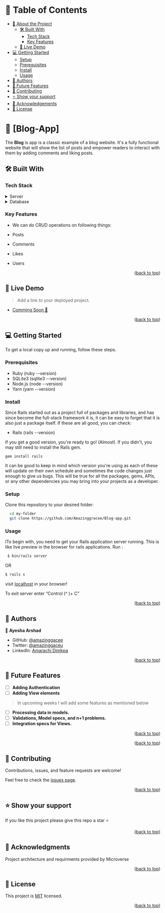 <!-- TABLE OF CONTENTS -->

# 📗 Table of Contents

- [📖 About the Project](#about-project)
  - [🛠 Built With](#built-with)
    - [Tech Stack](#tech-stack)
    - [Key Features](#key-features)
  - [🚀 Live Demo](#live-demo)
- [💻 Getting Started](#getting-started)
  - [Setup](#setup)
  - [Prerequisites](#prerequisites)
  - [Install](#install)
  - [Usage](#usage)
- [👥 Authors](#authors)
- [🔭 Future Features](#future-features)
- [🤝 Contributing](#contributing)
- [⭐️ Show your support](#support)
- [🙏 Acknowledgements](#acknowledgements)
- [📝 License](#license)

<!-- PROJECT DESCRIPTION -->

# 📖 [Blog-App] <a name="about-project"></a>

The **Blog** is app is a classic example of a blog website. It's a fully functional website that will show the list of posts and empower readers to interact with them by adding comments and liking posts.

## 🛠 Built With <a name="built-with"></a>

### Tech Stack <a name="tech-stack"></a>

<details>
  <summary>Server</summary>
  <ul>
    <li><a href="https://www.ruby-lang.org/en/">Ruby</a></li>
    <li><a href="https://www.ruby-lang.org/en/">Ruby on Rails</a></li>
  </ul>
</details>

<details>
<summary>Database</summary>
  <ul>
    <li><a href="https://www.postgresql.org/">PostgreSQL</a></li>
  </ul>
</details>

<!-- Features -->

### Key Features <a name="key-features"></a>

- We can do CRUD operations on following things:

- Posts
- Comments
- Likes
- Users

<p align="right">(<a href="#readme-top">back to top</a>)</p>

<!-- LIVE DEMO -->

## 🚀 Live Demo <a name="live-demo"></a>

> Add a link to your deployed project.

- [Comming Soon 🎈]()

<p align="right">(<a href="#readme-top">back to top</a>)</p>

<!-- GETTING STARTED -->

## 💻 Getting Started <a name="getting-started"></a>

To get a local copy up and running, follow these steps.

### Prerequisites

- Ruby (ruby --version)
- SQLite3 (sqlite3 --version)
- Node.js (node --version)
- Yarn (yarn --version)

### Install

Since Rails started out as a project full of packages and libraries, and has since become the full-stack framework it is, it can be easy to forget that it is also just a package itself.
If these are all good, you can check:

- Rails (rails --version)

If you get a good version, you're ready to go! (Almost).
If you didn't, you may still need to install the Rails gem.

`gem install rails`

It can be good to keep in mind which version you're using as each of these will update on their own schedule and sometimes the code changes just enough to give us bugs. This will be true for all the packages, gems, APIs, or any other dependencies you may bring into your projects as a developer.


### Setup

Clone this repository to your desired folder:

```sh
  cd my-folder
  git clone https://github.com/Amazinggracee/Blog-app.git
```

### Usage

ITo begin with, you need to get your Rails application server running. This is like live preview in the browser for rails applications. Run :


```sh
 $ bin/rails server

```

OR

```sh
$ rails s

```

visit [localhost](http://localhost:3000/) in your browser!

To exit server enter “Control (^ )+ C”

<p align="right">(<a href="#readme-top">back to top</a>)</p>

<!-- AUTHORS -->

## 👥 Authors <a name="authors"></a>

👤 **Ayesha Arshad**

- GitHub: [@amazinggacee](https://github.com/Amazinggracee)
- Twitter: [@amazinggaceu](https://twitter.com/amazinggraceu)
- LinkedIn: [Amarachi Dimkpa](https://linkedin.com/in/amarachi-dimkpa)

<p align="right">(<a href="#readme-top">back to top</a>)</p>

<!-- FUTURE FEATURES -->

## 🔭 Future Features <a name="future-features"></a>

- [ ] **Adding Authentication**
- [ ] **Adding View elements**

> In upcoming weeks I will add some features as mentioned below

- [ ] **Processing data in models.**
- [ ] **Validations, Model specs, and n+1 problems.**
- [ ] **Integration specs for Views.**

<p align="right">(<a href="#readme-top">back to top</a>)</p>

<p align="right">(<a href="#readme-top">back to top</a>)</p>

<!-- CONTRIBUTING -->

## 🤝 Contributing <a name="contributing"></a>

Contributions, issues, and feature requests are welcome!

Feel free to check the [issues page](../../issues/).

<p align="right">(<a href="#readme-top">back to top</a>)</p>

<!-- SUPPORT -->

## ⭐️ Show your support <a name="support"></a>

If you like this project please give this repo a star ⭐️

<p align="right">(<a href="#readme-top">back to top</a>)</p>

<!-- ACKNOWLEDGEMENTS -->

## 🙏 Acknowledgments <a name="acknowledgements"></a>

Project architecture and requirments provided by Microverse

<p align="right">(<a href="#readme-top">back to top</a>)</p>

<!-- LICENSE -->

## 📝 License <a name="license"></a>

This project is [MIT](./LICENSE) licensed.

<p align="right">(<a href="#readme-top">back to top</a>)</p>